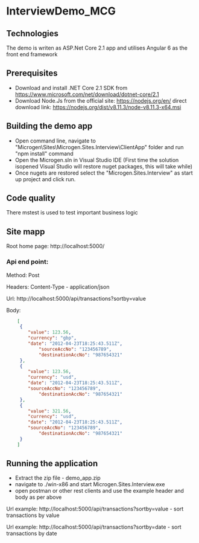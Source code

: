 # InterviewDemo_MCG

## Technologies
The demo is writen as ASP.Net Core 2.1 app and utilises Angular 6 as the front end framework

## Prerequisites
* Download and install .NET Core 2.1 SDK from https://www.microsoft.com/net/download/dotnet-core/2.1
* Download Node.Js from the official site: https://nodejs.org/en/ direct download link: https://nodejs.org/dist/v8.11.3/node-v8.11.3-x64.msi

## Building the demo app
* Open command line, navigate to "Microgen\Sites\Microgen.Sites.Interview\ClientApp" folder and run "npm install" command
* Open the Microgen.sln in Visual Studio IDE (First time the solution isopened Visual Studio will restore nuget packages, this will take while)
* Once nugets are restored select the "Microgen.Sites.Interview" as start up project and click run.

## Code quality
There mstest is used to test important business logic

## Site mapp
Root home page:
http://localhost:5000/

### Api end point:
Method: Post

Headers: Content-Type - application/json

Url: http://localhost:5000/api/transactions?sortby=value  

Body: 
```json
	[
	 {  
	    "value": 123.56,
	    "currency": "gbp",
	    "date": "2012-04-23T18:25:43.511Z",
            "sourceAccNo": "123456789",
            "destinationAccNo": "987654321"
	 },
	 {  
	    "value": 123.56,
	    "currency": "usd",
	    "date": "2012-04-23T18:25:43.511Z",
	    "sourceAccNo": "123456789",
            "destinationAccNo": "987654321"
	 },
	 {  
	    "value": 321.56,
	    "currency": "usd",
	    "date": "2012-04-23T18:25:43.511Z",
	    "sourceAccNo": "123456789",
            "destinationAccNo": "987654321"
	 }
	]
  ```
## Running the application 
* Extract the zip file - demo_app.zip
* navigate to ./win-x86 and start Microgen.Sites.Interview.exe
* open postman or other rest clients and use the example header and body as per above

Url example: http://localhost:5000/api/transactions?sortby=value  - sort transactions by value

Url example: http://localhost:5000/api/transactions?sortby=date  - sort transactions by date
